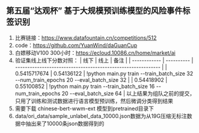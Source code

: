 ## 第五届“达观杯” 基于大规模预训练模型的风险事件标签识别

1. 比赛链接：https://www.datafountain.cn/competitions/512
2. code：https://github.com/YuanWind/daGuanCup
3. 白嫖移动V100 300小时：https://ecloud.10086.cn/home/market/ai
4. 验证集线上线下分数对照：
    | 线下         | 线上       | 备注                                                         |
    | ------------ | ---------- | ------------------------------------------------------------ |
    | 0.5415717674 | 0.54136122 | !python main.py train --train_batch_size 32 --num_train_epochs 20 --eval_batch_size 32 |
    | 0.54418902   | 0.55100852 | !python main.py train --train_batch_size 16 --num_train_epochs 20 --eval_batch_size 64 |
     以上结果为组队之前的提交，只用了训练和测试数据进行语言模型预训练，然后微调分类得到结果
5. 需要下载 chinese-bert-wwm-ext 模型到pretrained目录下
6. data/ori_data/sample_unlabel_data_10000.json数据为从19G压缩无标注数据中抽出来了10000条json数据得到的
    